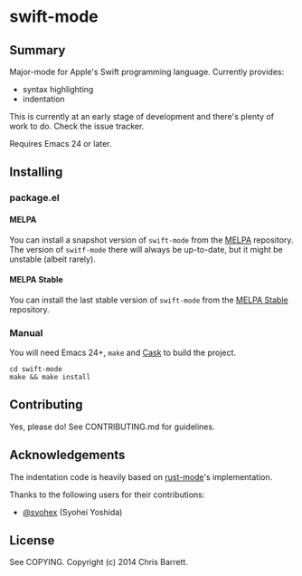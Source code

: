# swift-mode

## Summary

Major-mode for Apple's Swift programming language. Currently provides:

- syntax highlighting
- indentation

This is currently at an early stage of development and there's plenty of work to
do. Check the issue tracker.

Requires Emacs 24 or later.

## Installing

### package.el

#### MELPA

You can install a snapshot version of `swift-mode` from the
[MELPA](http://melpa.milkbox.net) repository. The version of
`switf-mode` there will always be up-to-date, but it might be unstable
(albeit rarely).

#### MELPA Stable

You can install the last stable version of `swift-mode` from the
[MELPA Stable](http://melpa-stable.milkbox.net) repository.

### Manual

You will need Emacs 24+, `make` and [Cask](https://github.com/cask/cask) to
build the project.

    cd swift-mode
    make && make install

## Contributing

Yes, please do! See CONTRIBUTING.md for guidelines.

## Acknowledgements

The indentation code is heavily based on
[rust-mode](https://github.com/mozilla/rust/tree/master/src/etc/emacs)'s
implementation.

Thanks to the following users for their contributions:

- [@syohex](https://github.com/syohex) (Syohei Yoshida)

## License

See COPYING. Copyright (c) 2014 Chris Barrett.
